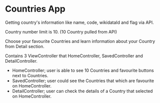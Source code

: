 # Countries App 

Getting country's information like name, code, wikidataId and flag via API. 

Country number limit is 10. (10 Country pulled from API)

Choose your favourite Countries and learn information about your Country from Detail section.

Contains 3 ViewController that HomeController, SavedController and DetailController.
  - HomeController; user is able to see 10 Countries and favourite buttons next to Countries. 
  - SavedController; user could see the Countries that which are favourite on HomeController. 
  - DetailController; user can check the details of a Country that selected on HomeController.
